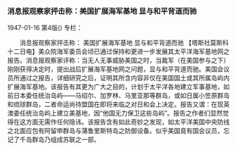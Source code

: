 ### 消息报观察家抨击称：美国扩展海军基地  显与和平背道而驰

1947-01-16
第4版()
专栏：

　　消息报观察家抨击称：
    美国扩展海军基地  显与和平背道而驰
    【塔斯社莫斯科十二日电】美众院海军委员会顷已通过保持和更进一步发展其太平洋海军基地网之报告。消息报观察家评称：当无人无事威胁美国之时，当裁军（在美国参与之下）刚刚获得决定时，提出战后扩展海军基地网之问题，显与和平背道而驰。美国会议员所通过之报告，详细研究之后，证明其所含内容非仅在美国国土或其所属岛屿内扩展海军基地。该报告有其更为广大之目的，计划于太平洋各地建立军事基地，如前日本委任统治岛屿——马绍尔、加罗林、马里亚那等群岛，或如日属小笠原群岛和琉球群岛，二者命运尚待盟国在即将来临之对日和会上决定。报告又谓：在现英澳委任统治岛屿上建立美基地，因“他国无力保卫这些岛屿”。报告之作者们显然觉得在这方面无需作任何隐讳。该报告含有如此奇妙之发现，如太平洋美国中央防线之北面应包有阿留申群岛与蒲鲁里斯特岛之防御设备。似乎美国竟有国会议员，忘记了千岛群岛乃组成苏联之一部。

